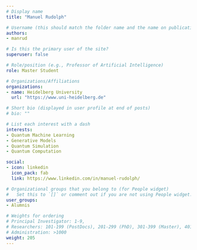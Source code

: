```yaml
---
# Display name
title: "Manuel Rudolph"

# Username (this should match the folder name and the name on publications)
authors:
- manrud

# Is this the primary user of the site?
superuser: false

# Role/position (e.g., Professor of Artificial Intelligence)
role: Master Student

# Organizations/Affiliations
organizations:
- name: Heidelberg University
  url: "https://www.uni-heidelberg.de"

# Short bio (displayed in user profile at end of posts)
# bio: ""

# List each interest with a dash
interests:
- Quantum Machine Learning
- Generative Models
- Quantum Simulation
- Quantum Computation

social:
- icon: linkedin
  icon_pack: fab
  link: https://www.linkedin.com/in/manuel-rudolph/

# Organizational groups that you belong to (for People widget)
#   Set this to `[]` or comment out if you are not using People widget.
user_groups:
- Alumnis

# Weights for ordering
# Principal Investigator: 1-9,
# Researchers: 101-199 (PostDocs), 201-299 (PhD), 301-399 (Master), 401-499 (Bachelor)
# Administration: >1000
weight: 205
---
```

